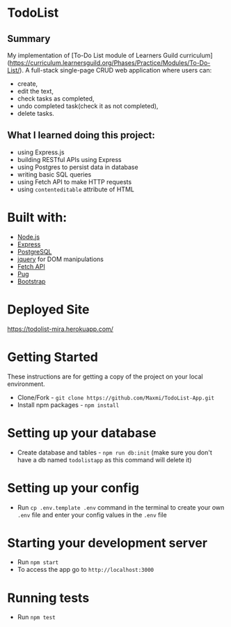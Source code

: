 # TodoList

## Summary
My implementation of [To-Do List module of Learners Guild curriculum]  (https://curriculum.learnersguild.org/Phases/Practice/Modules/To-Do-List/).
A full-stack single-page CRUD web application where users can:
 - create,
 - edit the text,
 - check tasks as completed,
 - undo completed task(check it as not completed),
 - delete tasks.


## What I learned doing this project:
- using Express.js
- building RESTful APIs using Express  
- using Postgres to persist data in database
- writing basic SQL queries  
- using Fetch API to make HTTP requests  
- using `contenteditable` attribute of HTML  

# Built with:

* [Node.js](https://nodejs.org/)
* [Express](https://expressjs.com/)
* [PostgreSQL](https://www.postgresql.org/)
* [jquery](https://jquery.com/) for DOM manipulations
* [Fetch API](https://developer.mozilla.org/en-US/docs/Web/API/Fetch_API)
* [Pug](https://pugjs.org/)
* [Bootstrap](https://getbootstrap.com/docs/4.0/getting-started/introduction/)

# Deployed Site
  https://todolist-mira.herokuapp.com/

# Getting Started

These instructions are for getting a copy of the project on your local environment.

* Clone/Fork - `git clone https://github.com/Maxmi/TodoList-App.git`
* Install npm packages - `npm install`

# Setting up your database

* Create database and tables - `npm run db:init` (make sure you don't have a db named `todolistapp` as this command will delete it)

# Setting up your config

* Run `cp .env.template .env` command in the terminal to create your own `.env` file and enter your config values in the `.env` file

# Starting your development server

* Run `npm start`
* To access the app go to `http://localhost:3000`

# Running tests  
* Run `npm test` 
